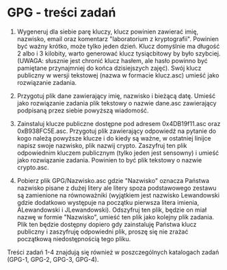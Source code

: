 # GPG - treści zadań
1. Wygeneruj dla siebie parę kluczy, klucz powinien zawierać imię, nazwisko, email oraz komentarz
"laboratorium z kryptografii". Powinien być ważny krótko, może tylko jeden dzień. Klucz domyślnie
ma długość 2 albo i 3 kilobity, warto generować klucz tysiącbitowy by było szybciej. (UWAGA:
słusznie jest chronić klucz hasłem, ale hasło powinno być pamiętane przynajmniej do końca
dzisiejszych zajęć). Swój klucz publiczny w wersji tekstowej (nazwa w formacie klucz.asc) umieść jako
rozwiązanie zadania.

2. Przygotuj plik dane zawierający imię, nazwisko i bieżącą datę. Umieść jako rozwiązanie zadania plik
tekstowy o nazwie dane.asc zawierający podpisaną przez siebie powyższą wiadomość.

3. Zainstaluj klucze publiczne dostępne pod adresem 0x4DB19f11.asc oraz 0xB938FC5E.asc. Przygotuj
plik zawierający odpowiedź na pytanie do kogo należą powyższe klucze i do kiedy są ważne, w
ostatniej linijce napisz swoje nazwisko, plik nazwij crypto. Zaszyfruj ten plik odpowiednim kluczem
publicznym (tylko jeden jest sensowny) i umieść jako rozwiązanie zadania. Powinien to być plik
tekstowy o nazwie crypto.asc.

4. Pobierz plik GPG/Nazwisko.asc gdzie "Nazwisko" oznacza Państwa nazwisko pisane z dużej litery ale
litery spoza podstawowego zestawu są zamienione na równoważniki (wyjątkiem jest nazwisko
Lewandowski gdzie dodatkowo występuje na początku pierwsza litera imienia, ALewandowski
i JLewandowski). Odszyfruj ten plik, będzie on miał nazwę w formie "Nazwisko", umieść ten plik jako
kolejny plik zadania. Plik ten będzie dostępny dopiero gdy zainstaluję Państwa klucz publiczny i
zaszyfruję odpowiedni plik, proszę się nie zrażać początkową niedostępnością tego pliku.

Treści zadań 1-4 znajdują się również w poszczególnych katalogach zadań (GPG-1, GPG-2, GPG-3, GPG-4).
